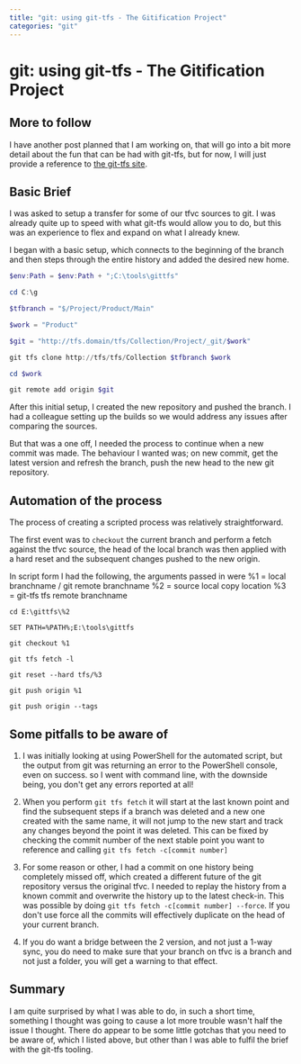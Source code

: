 ```yaml
---
title: "git: using git-tfs - The Gitification Project"
categories: "git"
---
```

# git: using git-tfs - The Gitification Project

## More to follow

I have another post planned that I am working on, that will go into a bit more detail about the fun that can be had with git-tfs, but for now, I will just provide a reference to [the git-tfs site](http://git-tfs.com/]).

## Basic Brief

I was asked to setup a transfer for some of our tfvc sources to git. I was already quite up to speed with what git-tfs would allow you to do, but this was an experience to flex and expand on what I already knew.

I began with a basic setup, which connects to the beginning of the branch and then steps through the entire history and added the desired new home.

```powershell
$env:Path = $env:Path + ";C:\tools\gittfs"

cd C:\g

$tfbranch = "$/Project/Product/Main"

$work = "Product"

$git = "http://tfs.domain/tfs/Collection/Project/_git/$work"

git tfs clone http://tfs/tfs/Collection $tfbranch $work

cd $work

git remote add origin $git
```

After this initial setup, I created the new repository and pushed the branch. I had a colleague setting up the builds so we would address any issues after comparing the sources.

But that was a one off, I needed the process to continue when a new commit was made. The behaviour I wanted was; on new commit, get the latest version and refresh the branch, push the new head to the new git repository.

## Automation of the process

The process of creating a scripted process was relatively straightforward. 

The first event was to `checkout` the current branch and perform a fetch against the tfvc source, the head of the local branch was then applied with a hard reset and the subsequent changes pushed to the new origin.

In script form I had the following, the arguments passed in were 
%1 = local branchname / git remote branchname
%2 = source local copy location
%3 = git-tfs tfs remote branchname

```shell
cd E:\gittfs\%2

SET PATH=%PATH%;E:\tools\gittfs

git checkout %1

git tfs fetch -l

git reset --hard tfs/%3

git push origin %1

git push origin --tags
```

## Some pitfalls to be aware of

1. I was initially looking at using PowerShell for the automated script, but the output from git was returning an error to the PowerShell console, even on success. so I went with command line, with the downside being, you don't get any errors reported at all!

2. When you perform `git tfs fetch` it will start at the last known point and find the subsequent steps if a branch was deleted and a new one created with the same name, it will not jump to the new start and track any changes beyond the point it was deleted. This can be fixed by checking the commit number of the next stable point you want to reference and calling `git tfs fetch -c[commit number]`

3. For some reason or other, I had a commit on one history being completely missed off, which created a different future of the git repository versus the original tfvc. I needed to replay the history from a known commit and overwrite the history up to the latest check-in. This was possible by doing `git tfs fetch -c[commit number] --force`. If you don't use force all the commits will effectively duplicate on the head of your current branch.

4. If you do want a bridge between the 2 version, and not just a 1-way sync, you do need to make sure that your branch on tfvc is a branch and not just a folder, you will get a warning to that effect.

## Summary

I am quite surprised by what I was able to do, in such a short time, something I thought was going to cause a lot more trouble wasn't half the issue I thought. There do appear to be some little gotchas that you need to be aware of, which I listed above, but other than I was able to fulfil the brief with the git-tfs tooling.